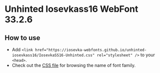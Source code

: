 # Unhinted Iosevkass16 WebFont 33.2.6

## How to use

- Add `<link href="https://iosevka-webfonts.github.io/unhinted-iosevkass16/IosevkaSS16-Unhinted.css" rel="stylesheet" />` to your `<head>`.
- Check out the [CSS file](./IosevkaSS16-Unhinted.css) for browsing the name of font family.
